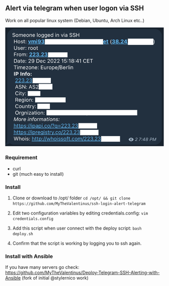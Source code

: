 ## Alert via telegram when user logon via SSH

Work on all popular linux system (Debian, Ubuntu, Arch Linux etc..)

![Example](mgs.png)

### Requirement
- curl
- git (much easy to install)

### Install
1) Clone or download to /opt/ folder
```cd /opt/ && git clone https://github.com/MyTheValentinus/ssh-login-alert-telegram```

2) Edit two configuration variables by editing credentials.config:
```vim credentials.config```

3) Add this script when user connect with the deploy script:
```bash deploy.sh```

4) Confirm that the script is working by logging you to ssh again.


### Install with Ansible

If you have many servers go check: https://github.com/MyTheValentinus/Deploy-Telegram-SSH-Alerting-with-Ansible (fork of initial @stylernico work)
